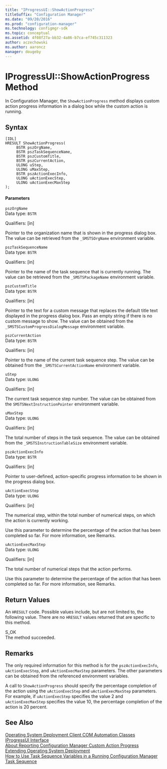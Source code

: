 ```yaml
---
title: "IProgressUI::ShowActionProgress"
titleSuffix: "Configuration Manager"
ms.date: "09/20/2016"
ms.prod: "configuration-manager"
ms.technology: configmgr-sdk
ms.topic: conceptual
ms.assetid: 4f08f27a-bb32-4a86-b7ca-ef745c311323
author: aczechowski
ms.author: aaroncz
manager: dougeby
---
```

# IProgressUI::ShowActionProgress Method
In Configuration Manager, the `ShowActionProgress` method displays custom action progress information in a dialog box while the custom action is running.  

## Syntax  

```  
[IDL]  
HRESULT ShowActionProgress(  
     BSTR pszOrgName,  
     BSTR pszTaskSequenceName,  
     BSTR pszCustomTitle,  
     BSTR pszCurrentAction,  
     ULONG uStep,  
     ULONG uMaxStep,  
     BSTR pszActionExecInfo,  
     ULONG uActionExecStep,  
     ULONG uActionExecMaxStep  
);  
```  

#### Parameters  
 `pszOrgName`  
 Data type: `BSTR`  

 Qualifiers: [in]  

 Pointer to the organization name that is shown in the progress dialog box. The value can be retrieved from the `_SMSTSOrgName` environment variable.  

 `pszTaskSequenceName`  
 Data type: `BSTR`  

 Qualifiers: [in]  

 Pointer to the name of the task sequence that is currently running. The value can be retrieved from the `_SMSTSPackageName` environment variable.  

 `pszCustomTitle`  
 Data type: `BSTR`  

 Qualifiers: [in]  

 Pointer to the text for a custom message that replaces the default title text displayed in the progress dialog box. Pass an empty string if there is no custom message to show. The value can be obtained from the `_SMSTSCustomProgressDialogMessage` environment variable.  

 `pszCurrentAction`  
 Data type: `BSTR`  

 Qualifiers: [in]  

 Pointer to the name of the current task sequence step. The value can be obtained from the `_SMSTSCurrentActionName` environment variable.  

 `uStep`  
 Data type: `ULONG`  

 Qualifiers: [in]  

 The current task sequence step number. The value can be obtained from the `SMSTSNextInstructionPointer` environment variable.  

 `uMaxStep`  
 Data type: `ULONG`  

 Qualifiers: [in]  

 The total number of steps in the task sequence. The value can be obtained from the `_SMSTSInstructionTableSize` environment variable.  

 `pszActionExecInfo`  
 Data type: `BSTR`  

 Qualifiers: [in]  

 Pointer to user-defined, action-specific progress information to be shown in the progress dialog box.  

 `uActionExecStep`  
 Data type: `ULONG`  

 Qualifiers: [in]  

 The numerical step, within the total number of numerical steps, on which the action is currently working.  

 Use this parameter to determine the percentage of the action that has been completed so far. For more information, see Remarks.  

 `uActionExecMaxStep`  
 Data type: `ULONG`  

 Qualifiers: [in]  

 The total number of numerical steps that the action performs.  

 Use this parameter to determine the percentage of the action that has been completed so far. For more information, see Remarks.  

## Return Values  
 An `HRESULT` code. Possible values include, but are not limited to, the following value. There are no `HRESULT` values returned that are specific to this method.  

 S_OK  
 The method succeeded.  

## Remarks  
 The only required information for this method is for the `pszActionExecInfo`, `uActionExecStep`, and `uActionExecMaxStep` parameters. The other parameters can be obtained from the referenced environment variables.  

 A call to `ShowActionProgress` should specify the percentage completion of the action using the `uActionExecStep` and `uActionExecMaxStep` parameters. For example, if `uActionExecStep` specifies the value 2 and `uActionExecMaxStep` specifies the value 10, the percentage completion of the action is 20 percent.  

## See Also  
 [Operating System Deployment Client COM Automation Classes](../../../../../develop/reference/core/clients/client-classes/operating-system-deployment-client-com-automation-classes.md)   
 [IProgressUI Interface](../../../../../develop/reference/core/clients/client-classes/iprogressui-interface.md)   
 [About Reporting Configuration Manager Custom Action Progress](../../../../../develop/osd/about-reporting-configuration-manager-custom-action-progress.md)   
 [Extending Operating System Deployment](../../../../../develop/osd/extending-operating-system-deployment.md)   
 [How to Use Task Sequence Variables in a Running Configuration Manager Task Sequence](../../../../../develop/osd/how-to-use-task-sequence-variables-in-a-running-task-sequence.md)

